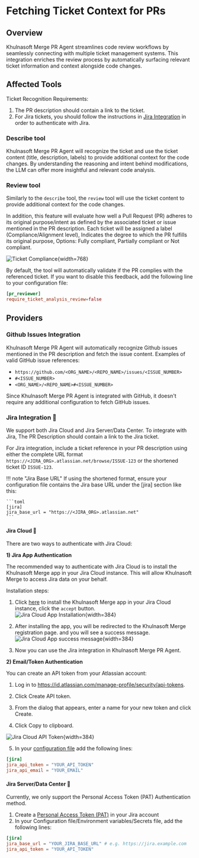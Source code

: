 # Fetching Ticket Context for PRs
## Overview
Khulnasoft Merge PR Agent streamlines code review workflows by seamlessly connecting with multiple ticket management systems.
This integration enriches the review process by automatically surfacing relevant ticket information and context alongside code changes.


## Affected Tools

Ticket Recognition Requirements:

1. The PR description should contain a link to the ticket.
2. For Jira tickets, you should follow the instructions in [Jira Integration](https://pr-insight-docs.khulnasoft.com/core-abilities/fetching_ticket_context/#jira-integration) in order to authenticate with Jira.


### Describe tool
Khulnasoft Merge PR Agent will recognize the ticket and use the ticket content (title, description, labels) to provide additional context for the code changes.
By understanding the reasoning and intent behind modifications, the LLM can offer more insightful and relevant code analysis.

### Review tool
Similarly to the `describe` tool, the `review` tool will use the ticket content to provide additional context for the code changes.

In addition, this feature will evaluate how well a Pull Request (PR) adheres to its original purpose/intent as defined by the associated ticket or issue mentioned in the PR description.
Each ticket will be assigned a label (Compliance/Alignment level), Indicates the degree to which the PR fulfills its original purpose, Options: Fully compliant, Partially compliant or Not compliant.


![Ticket Compliance](https://www.khulnasoft.com/images/pr_agent/ticket_compliance_review.png){width=768}

By default, the tool will automatically validate if the PR complies with the referenced ticket.
If you want to disable this feedback, add the following line to your configuration file:

```toml
[pr_reviewer]
require_ticket_analysis_review=false
```

## Providers

### Github Issues Integration

Khulnasoft Merge PR Agent will automatically recognize Github issues mentioned in the PR description and fetch the issue content.
Examples of valid GitHub issue references:

- `https://github.com/<ORG_NAME>/<REPO_NAME>/issues/<ISSUE_NUMBER>`
- `#<ISSUE_NUMBER>`
- `<ORG_NAME>/<REPO_NAME>#<ISSUE_NUMBER>`

Since Khulnasoft Merge PR Agent is integrated with GitHub, it doesn't require any additional configuration to fetch GitHub issues.

### Jira Integration 💎

We support both Jira Cloud and Jira Server/Data Center.
To integrate with Jira, The PR Description should contain a link to the Jira ticket.

For Jira integration, include a ticket reference in your PR description using either the complete URL format `https://<JIRA_ORG>.atlassian.net/browse/ISSUE-123` or the shortened ticket ID `ISSUE-123`.

!!! note "Jira Base URL"
    If using the shortened format, ensure your configuration file contains the Jira base URL under the [jira] section like this:

    ```toml
    [jira]
    jira_base_url = "https://<JIRA_ORG>.atlassian.net"
    ```

#### Jira Cloud 💎
There are two ways to authenticate with Jira Cloud:

**1) Jira App Authentication**

The recommended way to authenticate with Jira Cloud is to install the Khulnasoft Merge app in your Jira Cloud instance. This will allow Khulnasoft Merge to access Jira data on your behalf.

Installation steps:

1. Click [here](https://auth.atlassian.com/authorize?audience=api.atlassian.com&client_id=8krKmA4gMD8mM8z24aRCgPCSepZNP1xf&scope=read%3Ajira-work%20offline_access&redirect_uri=https%3A%2F%2Fregister.jira.pr-agent.khulnasoft.com&state=khulnasoftmerge&response_type=code&prompt=consent) to install the Khulnasoft Merge app in your Jira Cloud instance, click the `accept` button.<br>
![Jira Cloud App Installation](https://www.khulnasoft.com/images/pr_agent/jira_app_installation1.png){width=384}

2. After installing the app, you will be redirected to the Khulnasoft Merge registration page. and you will see a success message.<br>
![Jira Cloud App success message](https://www.khulnasoft.com/images/pr_agent/jira_app_success.png){width=384}

3. Now you can use the Jira integration in Khulnasoft Merge PR Agent.

**2) Email/Token Authentication**

You can create an API token from your Atlassian account:

1. Log in to https://id.atlassian.com/manage-profile/security/api-tokens.

2. Click Create API token.

3. From the dialog that appears, enter a name for your new token and click Create.

4. Click Copy to clipboard.

![Jira Cloud API Token](https://images.ctfassets.net/zsv3d0ugroxu/1RYvh9lqgeZjjNe5S3Hbfb/155e846a1cb38f30bf17512b6dfd2229/screenshot_NewAPIToken){width=384}

5. In your [configuration file](https://pr-insight-docs.khulnasoft.com/usage-guide/configuration_options/) add the following lines:

```toml
[jira]
jira_api_token = "YOUR_API_TOKEN"
jira_api_email = "YOUR_EMAIL"
```


#### Jira Server/Data Center 💎

Currently, we only support the Personal Access Token (PAT) Authentication method.

1. Create a [Personal Access Token (PAT)](https://confluence.atlassian.com/enterprise/using-personal-access-tokens-1026032365.html) in your Jira account
2. In your Configuration file/Environment variables/Secrets file, add the following lines:

```toml
[jira]
jira_base_url = "YOUR_JIRA_BASE_URL" # e.g. https://jira.example.com
jira_api_token = "YOUR_API_TOKEN"
```

